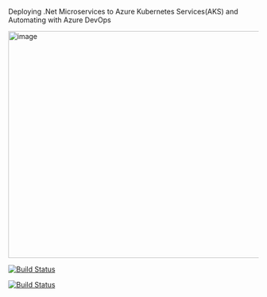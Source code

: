Deploying .Net Microservices to Azure Kubernetes Services(AKS) and Automating with Azure DevOps


<img width="1850" height="456" alt="image" src="https://github.com/user-attachments/assets/aceb8808-1317-4708-b3c9-e1c5f90647de" />



[![Build Status](https://dev.azure.com/johnwebb1993/shopping/_apis/build/status%2Fshoppingclient?branchName=main)](https://dev.azure.com/johnwebb1993/shopping/_build/latest?definitionId=18&branchName=main)

[![Build Status](https://dev.azure.com/johnwebb1993/shopping/_apis/build/status%2Fshoppingapi?branchName=main)](https://dev.azure.com/johnwebb1993/shopping/_build/latest?definitionId=17&branchName=main)
